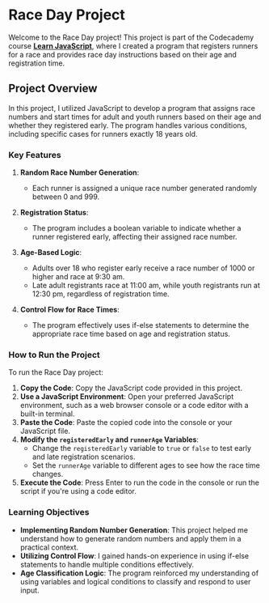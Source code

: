 # Race Day Project

Welcome to the Race Day project! This project is part of the Codecademy course **[Learn JavaScript](https://www.codecademy.com/learn/introduction-to-javascript)**, where I created a program that registers runners for a race and provides race day instructions based on their age and registration time.

## Project Overview

In this project, I utilized JavaScript to develop a program that assigns race numbers and start times for adult and youth runners based on their age and whether they registered early. The program handles various conditions, including specific cases for runners exactly 18 years old.

### Key Features

1. **Random Race Number Generation**: 
   - Each runner is assigned a unique race number generated randomly between 0 and 999.

2. **Registration Status**: 
   - The program includes a boolean variable to indicate whether a runner registered early, affecting their assigned race number.

3. **Age-Based Logic**:
   - Adults over 18 who register early receive a race number of 1000 or higher and race at 9:30 am.
   - Late adult registrants race at 11:00 am, while youth registrants run at 12:30 pm, regardless of registration time.

4. **Control Flow for Race Times**:
   - The program effectively uses if-else statements to determine the appropriate race time based on age and registration status.

### How to Run the Project

To run the Race Day project:

1. **Copy the Code**: Copy the JavaScript code provided in this project.
2. **Use a JavaScript Environment**: Open your preferred JavaScript environment, such as a web browser console or a code editor with a built-in terminal.
3. **Paste the Code**: Paste the copied code into the console or your JavaScript file.
4. **Modify the `registeredEarly` and `runnerAge` Variables**: 
   - Change the `registeredEarly` variable to `true` or `false` to test early and late registration scenarios.
   - Set the `runnerAge` variable to different ages to see how the race time changes.
5. **Execute the Code**: Press Enter to run the code in the console or run the script if you're using a code editor.

### Learning Objectives

- **Implementing Random Number Generation**: This project helped me understand how to generate random numbers and apply them in a practical context.
- **Utilizing Control Flow**: I gained hands-on experience in using if-else statements to handle multiple conditions effectively.
- **Age Classification Logic**: The program reinforced my understanding of using variables and logical conditions to classify and respond to user input.
